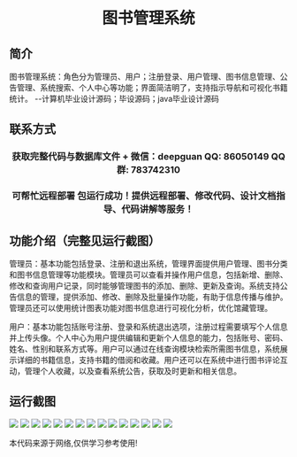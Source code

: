 <p><h1 align="center">图书管理系统</h1></p>

## 简介
图书管理系统：角色分为管理员、用户；注册登录、用户管理、图书信息管理、公告管理、系统搜索、个人中心等功能；界面简洁明了，支持指示导航和可视化书籍统计。    --计算机毕业设计源码；毕设源码；java毕业设计源码


## 联系方式
<p><h3 align="center">获取完整代码与数据库文件 + 微信：deepguan QQ: 86050149 QQ群: 783742310</h3></p>
<p><h3 align="center">可帮忙远程部署 包运行成功！提供远程部署、修改代码、设计文档指导、代码讲解等服务！</h3></p>

## 功能介绍（完整见运行截图）
管理员：基本功能包括登录、注册和退出系统，管理界面提供用户管理、图书分类和图书信息管理等功能模块。管理员可以查看并操作用户信息，包括新增、删除、修改和查询用户记录，同时能够管理图书的添加、删除、更新及查询。系统支持公告信息的管理，提供添加、修改、删除及批量操作功能，有助于信息传播与维护。管理员还可以使用统计图表功能对图书信息进行可视化分析，优化馆藏管理。

用户：基本功能包括账号注册、登录和系统退出选项，注册过程需要填写个人信息并上传头像。个人中心为用户提供编辑和更新个人信息的能力，包括账号、密码、姓名、性别和联系方式等。用户可以通过在线查询模块检索所需图书信息，系统展示详细的书籍信息，支持书籍的借阅和收藏。用户还可以在系统中进行图书评论互动，管理个人收藏，以及查看系统公告，获取及时更新和相关信息。


## 运行截图
![](img/001.jpg)
![](img/002.jpg)
![](img/003.jpg)
![](img/004.jpg)
![](img/005.jpg)
![](img/006.jpg)
![](img/007.jpg)
![](img/008.jpg)
![](img/009.jpg)
![](img/010.jpg)
![](img/011.jpg)
![](img/012.jpg)
![](img/013.jpg)
![](img/014.jpg)
![](img/015.jpg)

<p>本代码来源于网络,仅供学习参考使用!</p>
